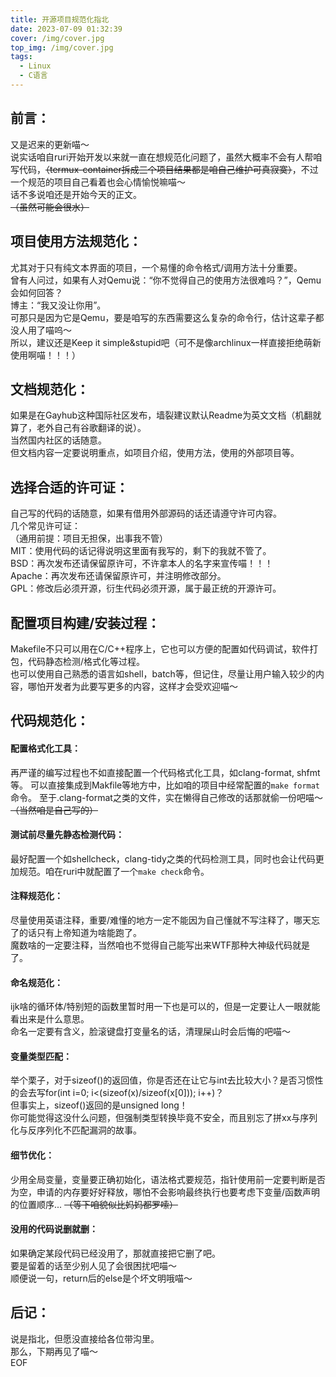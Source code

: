 ```yaml
---
title: 开源项目规范化指北
date: 2023-07-09 01:32:39
cover: /img/cover.jpg
top_img: /img/cover.jpg
tags:
  - Linux
  - C语言
---
```

## 前言：
又是迟来的更新喵～      
说实话咱自ruri开始开发以来就一直在想规范化问题了，虽然大概率不会有人帮咱写代码，~~（termux-container拆成三个项目结果都是咱自己维护可真寂寞）~~，不过一个规范的项目自己看着也会心情愉悦嘛喵～      
话不多说咱还是开始今天的正文。      
~~（虽然可能会很水）~~         
## 项目使用方法规范化：
尤其对于只有纯文本界面的项目，一个易懂的命令格式/调用方法十分重要。     
曾有人问过，如果有人对Qemu说：“你不觉得自己的使用方法很难吗？”，Qemu会如何回答？      
博主：“我又没让你用”。     
可那只是因为它是Qemu，要是咱写的东西需要这么复杂的命令行，估计这辈子都没人用了喵呜～      
所以，建议还是Keep it simple&stupid吧（可不是像archlinux一样直接拒绝萌新使用啊喵！！！）    
## 文档规范化：
如果是在Gayhub这种国际社区发布，墙裂建议默认Readme为英文文档（机翻就算了，老外自己有谷歌翻译的说）。       
当然国内社区的话随意。   
但文档内容一定要说明重点，如项目介绍，使用方法，使用的外部项目等。      
## 选择合适的许可证：
自己写的代码的话随意，如果有借用外部源码的话还请遵守许可内容。       
几个常见许可证：      
（通用前提：项目无担保，出事我不管）    
MIT：使用代码的话记得说明这里面有我写的，剩下的我就不管了。      
BSD：再次发布还请保留原许可，不许拿本人的名字来宣传喵！！！    
Apache：再次发布还请保留原许可，并注明修改部分。   
GPL：修改后必须开源，衍生代码必须开源，属于最正统的开源许可。      
## 配置项目构建/安装过程：
Makefile不只可以用在C/C++程序上，它也可以方便的配置如代码调试，软件打包，代码静态检测/格式化等过程。      
也可以使用自己熟悉的语言如shell，batch等，但记住，尽量让用户输入较少的内容，哪怕开发者为此要写更多的内容，这样才会受欢迎喵～
## 代码规范化：
#### 配置格式化工具：
再严谨的编写过程也不如直接配置一个代码格式化工具，如clang-format, shfmt等。
可以直接集成到Makfile等地方中，比如咱的项目中经常配置的`make format`命令。
至于.clang-format之类的文件，实在懒得自己修改的话那就偷一份吧喵～     
~~（当然咱是自己写的）~~    
#### 测试前尽量先静态检测代码：
最好配置一个如shellcheck，clang-tidy之类的代码检测工具，同时也会让代码更加规范。咱在ruri中就配置了一个`make check`命令。      
#### 注释规范化：
尽量使用英语注释，重要/难懂的地方一定不能因为自己懂就不写注释了，哪天忘了的话只有上帝知道为啥能跑了。      
魔数啥的一定要注释，当然咱也不觉得自己能写出来WTF那种大神级代码就是了。       
#### 命名规范化：
ijk啥的循环体/特别短的函数里暂时用一下也是可以的，但是一定要让人一眼就能看出来是什么意思。      
命名一定要有含义，脸滚键盘打变量名的话，清理屎山时会后悔的吧喵～      
#### 变量类型匹配：
举个栗子，对于sizeof()的返回值，你是否还在让它与int去比较大小？是否习惯性的会去写for(int i=0; i<(sizeof(x)/sizeof(x[0])); i++)？     
但事实上，sizeof()返回的是unsigned long！      
你可能觉得这没什么问题，但强制类型转换毕竟不安全，而且别忘了拼xx与序列化与反序列化不匹配漏洞的故事。      
#### 细节优化：
少用全局变量，变量要正确初始化，语法格式要规范，指针使用前一定要判断是否为空，申请的内存要好好释放，哪怕不会影响最终执行也要考虑下变量/函数声明的位置顺序...
~~（等下咱貌似比妈妈都罗嗦）~~
#### 没用的代码说删就删：
如果确定某段代码已经没用了，那就直接把它删了吧。      
要是留着的话至少别人见了会很困扰吧喵～      
顺便说一句，return后的else是个坏文明哦喵～      
## 后记：
说是指北，但愿没直接给各位带沟里。   
那么，下期再见了喵～   
EOF